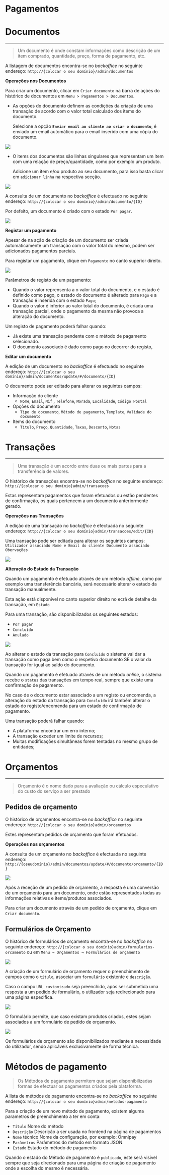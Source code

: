 # Pagamentos

# Documentos

---

> Um documento é onde constam informações como descrição de um item comprado, quantidade, preço, forma de pagamento, etc.

A listagem de documentos encontra-se no *backoffice* no seguinte endereço: `http://{colocar o seu domínio}/admin/documentos`

**Operações nos Documentos**

Para criar um documento, clicar em `Criar documento` na barra de ações do histórico de documentos em `Menu > Pagamentos > Documentos`.

- As opções do documento definem as condições da criação de uma transação de acordo com o valor total calculado dos items do documento.

  Selecione a opção **`Enviar email ao cliente ao criar o documento`**, é enviado um email automático para o email inserido com uma cópia do documento.

![](https://www.notion.so/file/https%3A%2F%2Fs3-us-west-2.amazonaws.com%2Fsecure.notion-static.com%2Fc72f7b11-018d-43f0-9357-9a4a891ec393%2Ftutorial_ecra_documentos_criar_opcoes.png)

- O items dos documentos são linhas singulares que representam um item com uma relação de preço/quantidade, como por exemplo um produto.

  Adicione um item e/ou produto ao seu documento, para isso basta clicar em `adicionar linha` na respectiva secção.

![](https://www.notion.so/file/https%3A%2F%2Fs3-us-west-2.amazonaws.com%2Fsecure.notion-static.com%2F076247fb-021d-4f3e-a0e8-59ad5954afe4%2Ftutorial_ecra_documentos_item.png)

A consulta de um documento no *backoffice* é efectuado no seguinte endereço:
`http://{colocar o seu domínio}/admin/documento/{ID}`

Por defeito, um documento é criado com o estado `Por pagar`.

![](https://www.notion.so/file/https%3A%2F%2Fs3-us-west-2.amazonaws.com%2Fsecure.notion-static.com%2Fa1afd332-a42d-4306-b533-390ffc0df144%2Ftutorial_ecra_documentos_view.png)

**Registar um pagamento**

Apesar de na ação de criação de um documento ser criada automaticamente um transação com o valor total do mesmo, podem ser adicionados pagamentos parciais.

Para registar um pagamento, clique em `Pagamento` no canto superior direito.

![](https://www.notion.so/file/https%3A%2F%2Fs3-us-west-2.amazonaws.com%2Fsecure.notion-static.com%2F81a9cbf9-579d-4eb2-9501-5547be938dbf%2Ftutorial_ecra_documento_registarpagamento.png)

Parâmetros de registo de um pagamento:

- Quando o valor reprensenta a o valor total do documento, e o estado é definido como pago, o estado do documento é alterado para `Pago` e a transação é inserida com o estado `Pago`;
- Quando o valor é inferior ao valor total do documento, é criada uma transação parcial, onde o pagamento da mesma não provoca a alteração do documento.

Um registo de pagamento poderá falhar quando:

- Já existe uma transação pendente com o método de pagamento selecionado.
- O documento associado é dado como pago no decorrer do registo,

**Editar um documento**

A edição de um documento no *backoffice* é efectuado no seguinte endereço:
`http://{colocar o seu domínio}/admin/documentos/update/#/documento/{ID}`

O documento pode ser editado para alterar os seguintes campos:

- Informação do cliente
  - `Nome`, `Email`, `Nif` , `Telefone`, `Morada`, `Localidade`, `Código Postal`
- Opções do documento
  - `Tipo de documento`, `Método de pagamento`, `Template`, `Validade do documento`
- Items do documento
  - `Título`, `Preço`, `Quantidade`, `Taxas`, `Desconto`, `Notas`

# Transações

---

> Uma transação é um acordo entre duas ou mais partes para a transferência de valores.

O histórico de transações encontra-se no *backoffice* no seguinte endereço: `http://{colocar o seu domínio}admin/transacoes`

Estas representam pagamentos que foram efetuados ou estão pendentes de confirmação, os quais pertencem a um documento anteriormente gerado.

**Operações nas Transações**

A edição de uma transação no *backoffice* é efectuada no seguinte endereço:
`http://{colocar o seu domínio}admin/transacoes/edit/{ID}`

Uma transação pode ser editada para alterar os seguintes campos:
`Utilizador associado
Nome e Email do cliente
Documento associado
Obervações`

![](https://www.notion.so/file/https%3A%2F%2Fs3-us-west-2.amazonaws.com%2Fsecure.notion-static.com%2F0e532e28-1157-430e-a62b-6806a3387dc8%2Ftutorial_ecra_transacoes_editar.png)

**Alteração do Estado da Transação**

Quando um pagamento é efetuado através de um método *offline*, como por exemplo uma transferência bancária, será necessário alterar o estado da transação manualmente.

Esta ação está disponível no canto superior direito no ecrã de detalhe da transação, em `Estado`

Para uma transação, são disponibilizados os seguintes estados:

- `Por pagar`
- `Concluído`
- `Anulado`

![](https://www.notion.so/file/https%3A%2F%2Fs3-us-west-2.amazonaws.com%2Fsecure.notion-static.com%2Fd12f63a6-f8c9-4d5f-bdff-eaed9da25c73%2Ftutorial_ecra_transacao.png)

Ao alterar o estado da transação para `Concluído` o sistema vai dar a transação como paga bem como o respetivo documento SE o valor da transação for igual ao saldo do documento.

Quando um pagamento é efetuado através de um método *online*, o sistema recebe o `status` das transações em tempo real, sempre que existe uma confirmação de pagamento.

No caso de o documento estar associado a um registo ou encomenda, a alteração do estado da transação para `Concluído` irá também alterar o estado do registo/encomenda para um estado de confirmação de pagamento.

Uma transação poderá falhar quando:

- A plataforma encontrar um erro interno;
- A transação exceder um limite de recursos;
- Muitas modificações simultâneas forem tentadas no mesmo grupo de entidades;

# Orçamentos

---

> Orçamento é o nome dado para a avaliação ou cálculo especulativo do custo do serviço a ser prestado

## Pedidos de orçamento

O histórico de orçamentos encontra-se no *backoffice* no seguinte endereço: `http://{colocar o seu domínio}admin/orcamentos`

Estes representam pedidos de orçamento que foram efetuados.

**Operações nos orçamentos**

A consulta de um orçamento no *backoffice* é efectuada no seguinte endereço:
`http://{oseudomínio}/admin/documentos/update/#/documento/orcamento/{ID}`

![](https://www.notion.so/file/https%3A%2F%2Fs3-us-west-2.amazonaws.com%2Fsecure.notion-static.com%2F06e9e33f-95fa-46de-b2c6-0d9446d2f334%2Ftutorial_ecra_orcamento_consultar.png)

Após a receção de um pedido de orçamento, a resposta é uma conversão de um orçamento para um documento, onde estão representados todas as informações relativas e items/produtos associados.

Para criar um documento através de um pedido de orçamento, clique em `Criar documento`.

## Formulários de Orçamento

O histórico de formulários de orçamento encontra-se no *backoffice* no seguinte endereço: `http://{colocar o seu domínio}admin/formularios-orcamento` ou em `Menu → Orçamentos → Formulários de orçamento`

![](https://www.notion.so/file/https%3A%2F%2Fs3-us-west-2.amazonaws.com%2Fsecure.notion-static.com%2F028cbafd-f9a9-4a82-a378-6806cf1304c2%2Ftutorial_ecra_orcamento_criar.png)

A criação de um formulário de orçamento requer o preenchimento de campos como o `titulo`, associar um `formulário` existente e `descrição`.

Caso o campo `URL customizado` seja preenchido, após ser submetida uma resposta a um pedido de formulário, o utilizador seja redirecionado para uma página especifica.

![](https://www.notion.so/file/https%3A%2F%2Fs3-us-west-2.amazonaws.com%2Fsecure.notion-static.com%2Fe75f40d7-c48e-47a7-98ab-4cab27810d3c%2Ftutorial_ecra_orcamento_criar_url.png)

O formulário permite, que caso existam produtos criados, estes sejam associados a um formulário de pedido de orçamento.

![](https://www.notion.so/file/https%3A%2F%2Fs3-us-west-2.amazonaws.com%2Fsecure.notion-static.com%2Fcfe646a0-a55f-4738-8323-78b2daa67c93%2Ftutorial_ecra_orcamento_criar_associarprodutos.png)

Os formulários de orçamento são disponibilizados mediante a necessidade do utilizador, sendo aplicáveis exclusivamente de forma técnica.

# Métodos de pagamento

> Os Métodos de pagamento permitem que sejam disponibilizadas formas de efectuar os pagamentos criados pela plataforma.

A lista de métodos de pagamento encontra-se no *backoffice* no seguinte endereço: `http://{colocar o seu domínio}admin/metodos-pagamento`

Para a criação de um novo método de pagamento, existem alguma parametros de preenchimento a ter em conta:

- `Título` Nome do método
- `Descrição` Descrição a ser usada no frontend na página de pagamentos
- `Nome` técnico Nome da configuração, por exemplo: Omnipay
- `Parâmetros` Parâmetros do método em formato JSON.
- `Estado` Estado do método de pagamento

Quando o estado do Método de pagamento é `publicado`, este será visível sempre que seja direcionado para uma página de criação de pagamento onde a escolha do mesmo é necessária.
